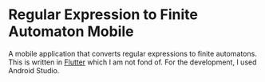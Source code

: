 # Regular Expression to Finite Automaton Mobile
A mobile application that converts regular expressions to finite automatons. This is written in [Flutter](https://flutter.dev/) which I am not fond of. For the development, I used Android Studio.

